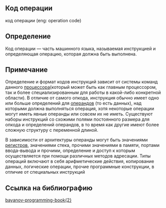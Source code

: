 ## Код операции
код операции (eng: operation code) 

## Определение
Код операции —  часть машинного языка, называемая инструкцией и определяющая операцию, которая должна быть выполнена.
## Примечание
Определение и формат кодов инструкций зависит от системы команд данного [процессора](https://github.com/vernikkkkkkkkkkkkkkkkkkk/concept_new/blob/main/concept/processor.md)(который может быть как главным процессором, так и более специализированным для работы в какой-либо конкретной области). В отличие от самого опкода, инструкция обычно имеет одно или больше определений для [операндов](https://github.com/vernikkkkkkkkkkkkkkkkkkk/concept_new/blob/main/concept/operand.md) (то есть данных), над которыми должна выполняться операция, хотя некоторые операции могут иметь явные операнды или совсем их не иметь. Существуют наборы инструкций со схожими полями постоянного размера для опкода и определений операндов, в то время как другие имеют более сложную структуру с переменной длиной.

В зависимости от архитектуры операнды могут быть значениями [регистров](https://github.com/vernikkkkkkkkkkkkkkkkkkk/concept_new/blob/main/concept/register.md), значениями стека, прочими значениями в памяти, портами ввода-вывода и прочими, определение и доступ к которым осуществляется при помощи различных методов адресации. Типы операций включают в себя арифметические действия, копирование данных, логические операции, прочие программные конструкции, в отличие от специальных инструкций 


## Cсылка на библиографию
[bayanov-programming-book{2}](https://github.com/vernikkkkkkkkkkkkkkkkkkk/concept_new/blob/main/bibliography/bayanov-programming-book%7B2%7D.md)

